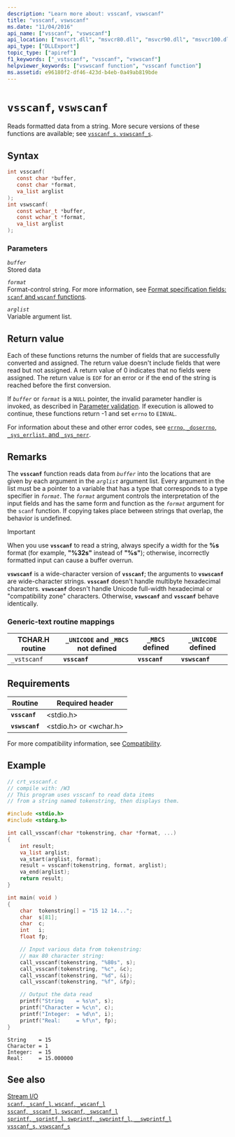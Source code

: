```yaml
---
description: "Learn more about: vsscanf, vswscanf"
title: "vsscanf, vswscanf"
ms.date: "11/04/2016"
api_name: ["vsscanf", "vswscanf"]
api_location: ["msvcrt.dll", "msvcr80.dll", "msvcr90.dll", "msvcr100.dll", "msvcr100_clr0400.dll", "msvcr110.dll", "msvcr110_clr0400.dll", "msvcr120.dll", "msvcr120_clr0400.dll", "ucrtbase.dll"]
api_type: ["DLLExport"]
topic_type: ["apiref"]
f1_keywords: ["_vstscanf", "vsscanf", "vswscanf"]
helpviewer_keywords: ["vswscanf function", "vsscanf function"]
ms.assetid: e96180f2-df46-423d-b4eb-0a49ab819bde
---
```

# `vsscanf`, `vswscanf`

Reads formatted data from a string. More secure versions of these functions are available; see [`vsscanf_s`, `vswscanf_s`](vsscanf-s-vswscanf-s.md).

## Syntax

```C
int vsscanf(
   const char *buffer,
   const char *format,
   va_list arglist
);
int vswscanf(
   const wchar_t *buffer,
   const wchar_t *format,
   va_list arglist
);
```

### Parameters

*`buffer`*\
Stored data

*`format`*\
Format-control string. For more information, see [Format specification fields: `scanf` and `wscanf` functions](../format-specification-fields-scanf-and-wscanf-functions.md).

*`arglist`*\
Variable argument list.

## Return value

Each of these functions returns the number of fields that are successfully converted and assigned. The return value doesn't include fields that were read but not assigned. A return value of 0 indicates that no fields were assigned. The return value is `EOF` for an error or if the end of the string is reached before the first conversion.

If *`buffer`* or *`format`* is a `NULL` pointer, the invalid parameter handler is invoked, as described in [Parameter validation](../parameter-validation.md). If execution is allowed to continue, these functions return -1 and set `errno` to `EINVAL`.

For information about these and other error codes, see [`errno`, `_doserrno`, `_sys_errlist`, and `_sys_nerr`](../errno-doserrno-sys-errlist-and-sys-nerr.md).

## Remarks

The **`vsscanf`** function reads data from *`buffer`* into the locations that are given by each argument in the *`arglist`* argument list. Every argument in the list must be a pointer to a variable that has a type that corresponds to a type specifier in *`format`*. The *`format`* argument controls the interpretation of the input fields and has the same form and function as the *`format`* argument for the `scanf` function. If copying takes place between strings that overlap, the behavior is undefined.

> [!IMPORTANT]
> When you use **`vsscanf`** to read a string, always specify a width for the **%s** format (for example, **"%32s"** instead of **"%s"**); otherwise, incorrectly formatted input can cause a buffer overrun.

**`vswscanf`** is a wide-character version of **`vsscanf`**; the arguments to **`vswscanf`** are wide-character strings. **`vsscanf`** doesn't handle multibyte hexadecimal characters. **`vswscanf`** doesn't handle Unicode full-width hexadecimal or "compatibility zone" characters. Otherwise, **`vswscanf`** and **`vsscanf`** behave identically.

### Generic-text routine mappings

| TCHAR.H routine | `_UNICODE` and `_MBCS` not defined | `_MBCS` defined | `_UNICODE` defined |
|---|---|---|---|
| `_vstscanf` | **`vsscanf`** | **`vsscanf`** | **`vswscanf`** |

## Requirements

| Routine | Required header |
|---|---|
| **`vsscanf`** | \<stdio.h> |
| **`vswscanf`** | \<stdio.h> or \<wchar.h> |

For more compatibility information, see [Compatibility](../compatibility.md).

## Example

```C
// crt_vsscanf.c
// compile with: /W3
// This program uses vsscanf to read data items
// from a string named tokenstring, then displays them.

#include <stdio.h>
#include <stdarg.h>

int call_vsscanf(char *tokenstring, char *format, ...)
{
    int result;
    va_list arglist;
    va_start(arglist, format);
    result = vsscanf(tokenstring, format, arglist);
    va_end(arglist);
    return result;
}

int main( void )
{
    char  tokenstring[] = "15 12 14...";
    char  s[81];
    char  c;
    int   i;
    float fp;

    // Input various data from tokenstring:
    // max 80 character string:
    call_vsscanf(tokenstring, "%80s", s);
    call_vsscanf(tokenstring, "%c", &c);
    call_vsscanf(tokenstring, "%d", &i);
    call_vsscanf(tokenstring, "%f", &fp);

    // Output the data read
    printf("String    = %s\n", s);
    printf("Character = %c\n", c);
    printf("Integer:  = %d\n", i);
    printf("Real:     = %f\n", fp);
}
```

```Output
String    = 15
Character = 1
Integer:  = 15
Real:     = 15.000000
```

## See also

[Stream I/O](../stream-i-o.md)\
[`scanf`, `_scanf_l`, `wscanf`, `_wscanf_l`](scanf-scanf-l-wscanf-wscanf-l.md)\
[`sscanf`, `_sscanf_l`, `swscanf`, `_swscanf_l`](sscanf-sscanf-l-swscanf-swscanf-l.md)\
[`sprintf`, `_sprintf_l`, `swprintf`, `_swprintf_l`, `__swprintf_l`](sprintf-sprintf-l-swprintf-swprintf-l-swprintf-l.md)\
[`vsscanf_s`, `vswscanf_s`](vsscanf-s-vswscanf-s.md)

